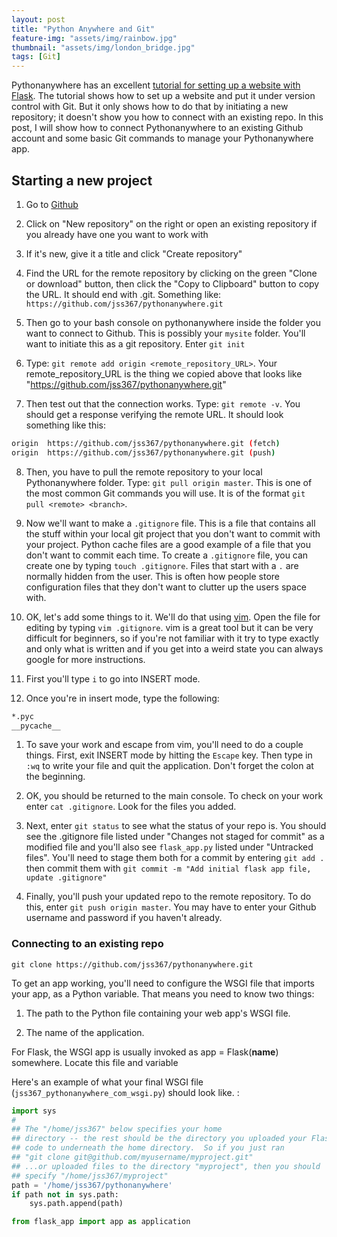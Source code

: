 ```yaml
---
layout: post
title: "Python Anywhere and Git"
feature-img: "assets/img/rainbow.jpg"
thumbnail: "assets/img/london_bridge.jpg"
tags: [Git]
---
```

Pythonanywhere has an excellent [tutorial for setting up a website with Flask](https://blog.pythonanywhere.com/121/). The tutorial shows how to set up a website and put it under version control with Git. But it only shows how to do that by initiating a new repository; it doesn't show you how to connect with an existing repo. In this post, I will show how to connect Pythonanywhere to an existing Github account and some basic Git commands to manage your Pythonanywhere app.<!--more-->


## Starting a new project

1. Go to [Github](https://github.com/)

2. Click on "New repository" on the right or open an existing repository if you already have one you want to work with

3. If it's new, give it a title and click "Create repository"

4. Find the URL for the remote repository by clicking on the green "Clone or download" button, then click the "Copy to Clipboard" button to copy the URL. It should end with .git. Something like: `https://github.com/jss367/pythonanywhere.git`

5. Then go to your bash console on pythonanywhere inside the folder you want to connect to Github. This is possibly your `mysite` folder. You'll want to initiate this as a git repository. Enter `git init`

6. Type: `git remote add origin <remote_repository_URL>`. Your remote_repository_URL is the thing we copied above that looks like "https://github.com/jss367/pythonanywhere.git"

7. Then test out that the connection works. Type: `git remote -v`. You should get a response verifying the remote URL. It should look something like this:

```bash
origin  https://github.com/jss367/pythonanywhere.git (fetch)
origin  https://github.com/jss367/pythonanywhere.git (push)
```

8. Then, you have to pull the remote repository to your local Pythonanywhere folder. Type: `git pull origin master`. This is one of the most common Git commands you will use. It is of the format `git pull <remote> <branch>`.

1. Now we'll want to make a `.gitignore` file. This is a file that contains all the stuff within your local git project that you don't want to commit with your project. Python cache files are a good example of a file that you don't want to commit each time. To create a `.gitignore` file, you can create one by typing `touch .gitignore`. Files that start with a `.` are normally hidden from the user. This is often how people store configuration files that they don't want to clutter up the users space with.

1. OK, let's add some things to it. We'll do that using [vim](https://www.vim.org/). Open the file for editing by typing `vim .gitignore`. vim is a great tool but it can be very difficult for beginners, so if you're not familiar with it try to type exactly and only what is written and if you get into a weird state you can always google for more instructions.

1. First you'll type `i` to go into INSERT mode.

1. Once you're in insert mode, type the following:
```bash
*.pyc
__pycache__
```
1. To save your work and escape from vim, you'll need to do a couple things. First, exit INSERT mode by hitting the `Escape` key. Then type in `:wq` to write your file and quit the application. Don't forget the colon at the beginning.

1. OK, you should be returned to the main console. To check on your work enter `cat .gitignore`. Look for the files you added.

1. Next, enter `git status` to see what the status of your repo is. You should see the .gitignore file listed under "Changes not staged for commit" as a modified file and you'll also see `flask_app.py` listed under "Untracked files". You'll need to stage them both for a commit by entering `git add .` then commit them with `git commit -m "Add initial flask app file, update .gitignore"`

11. Finally, you'll push your updated repo to the remote repository. To do this, enter `git push origin master`. You may have to enter your Github username and password if you haven't already.

### Connecting to an existing repo

`git clone https://github.com/jss367/pythonanywhere.git`

To get an app working, you'll need to configure the WSGI file that imports your app, as a Python variable. That means you need to know two things:

1. The path to the Python file containing your web app's WSGI file.

2. The name of the application.

For Flask, the WSGI app is usually invoked as app = Flask(__name__) somewhere. Locate this file and variable


Here's an example of what your final WSGI file (`jss367_pythonanywhere_com_wsgi.py`) should look like. :

```python
import sys
#
## The "/home/jss367" below specifies your home
## directory -- the rest should be the directory you uploaded your Flask
## code to underneath the home directory.  So if you just ran
## "git clone git@github.com/myusername/myproject.git"
## ...or uploaded files to the directory "myproject", then you should
## specify "/home/jss367/myproject"
path = '/home/jss367/pythonanywhere'
if path not in sys.path:
    sys.path.append(path)

from flask_app import app as application
```
